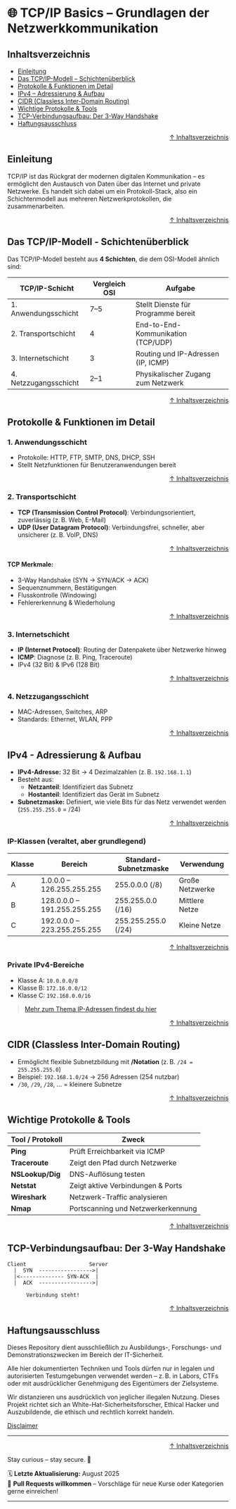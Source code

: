 # 🌐 TCP/IP Basics – Grundlagen der Netzwerkkommunikation



## Inhaltsverzeichnis
- [Einleitung](#einleitung)
- [Das TCP/IP-Modell – Schichtenüberblick](#das-tcpip-modell---schichtenüberblick)
- [Protokolle & Funktionen im Detail](#protokolle--funktionen-im-detail)
- [IPv4 – Adressierung & Aufbau](#ipv4---adressierung--aufbau)
- [CIDR (Classless Inter-Domain Routing)](#cidr-classless-inter-domain-routing)
- [Wichtige Protokolle & Tools](#wichtige-protokolle--tools)
- [TCP-Verbindungsaufbau: Der 3-Way Handshake](#tcp-verbindungsaufbau-der-3-way-handshake)
- [Haftungsausschluss](#haftungsausschluss)



<div align=right>

[↑ Inhaltsverzeichnis](#inhaltsverzeichnis)

</div>


## Einleitung

TCP/IP ist das Rückgrat der modernen digitalen Kommunikation – es ermöglicht den Austausch von Daten über das Internet und private Netzwerke. Es handelt sich dabei um ein Protokoll-Stack, also ein Schichtenmodell aus mehreren Netzwerkprotokollen, die zusammenarbeiten.


<div align=right>

[↑ Inhaltsverzeichnis](#inhaltsverzeichnis)

</div>


## Das TCP/IP-Modell - Schichtenüberblick

Das TCP/IP-Modell besteht aus **4 Schichten**, die dem OSI-Modell ähnlich sind:

| TCP/IP-Schicht       | Vergleich OSI | Aufgabe                                      |
|----------------------|---------------|----------------------------------------------|
| 1. Anwendungsschicht | 7–5           | Stellt Dienste für Programme bereit          |
| 2. Transportschicht  | 4             | End-to-End-Kommunikation (TCP/UDP)           |
| 3. Internetschicht   | 3             | Routing und IP-Adressen (IP, ICMP)           |
| 4. Netzzugangsschicht| 2–1           | Physikalischer Zugang zum Netzwerk           |



<div align=right>

[↑ Inhaltsverzeichnis](#inhaltsverzeichnis)

</div>

## Protokolle & Funktionen im Detail

### 1. Anwendungsschicht
- Protokolle: HTTP, FTP, SMTP, DNS, DHCP, SSH
- Stellt Netzfunktionen für Benutzeranwendungen bereit


<div align=right>

[↑ Inhaltsverzeichnis](#inhaltsverzeichnis)

</div>


### 2. Transportschicht
- **TCP (Transmission Control Protocol)**: Verbindungsorientiert, zuverlässig (z. B. Web, E-Mail)
- **UDP (User Datagram Protocol)**: Verbindungsfrei, schneller, aber unsicherer (z. B. VoIP, DNS)


<div align=right>

[↑ Inhaltsverzeichnis](#inhaltsverzeichnis)

</div>


#### TCP Merkmale:
- 3-Way Handshake (SYN → SYN/ACK → ACK)
- Sequenznummern, Bestätigungen
- Flusskontrolle (Windowing)
- Fehlererkennung & Wiederholung


<div align=right>

[↑ Inhaltsverzeichnis](#inhaltsverzeichnis)

</div>


### 3. Internetschicht
- **IP (Internet Protocol)**: Routing der Datenpakete über Netzwerke hinweg
- **ICMP**: Diagnose (z. B. Ping, Traceroute)
- IPv4 (32 Bit) & IPv6 (128 Bit)


<div align=right>

[↑ Inhaltsverzeichnis](#inhaltsverzeichnis)

</div>


### 4. Netzzugangsschicht
- MAC-Adressen, Switches, ARP
- Standards: Ethernet, WLAN, PPP



<div align=right>

[↑ Inhaltsverzeichnis](#inhaltsverzeichnis)

</div>

## IPv4 - Adressierung & Aufbau

- **IPv4-Adresse:** 32 Bit → 4 Dezimalzahlen (z. B. `192.168.1.1`)
- Besteht aus:
  - **Netzanteil**: Identifiziert das Subnetz
  - **Hostanteil**: Identifiziert das Gerät im Subnetz
- **Subnetzmaske:** Definiert, wie viele Bits für das Netz verwendet werden (`255.255.255.0` = /24)



<div align=right>

[↑ Inhaltsverzeichnis](#inhaltsverzeichnis)

</div>


### IP-Klassen (veraltet, aber grundlegend)
| Klasse | Bereich           | Standard-Subnetzmaske | Verwendung        |
|--------|-------------------|------------------------|--------------------|
| A      | 1.0.0.0 – 126.255.255.255 | 255.0.0.0 (/8)         | Große Netzwerke     |
| B      | 128.0.0.0 – 191.255.255.255 | 255.255.0.0 (/16)      | Mittlere Netze      |
| C      | 192.0.0.0 – 223.255.255.255 | 255.255.255.0 (/24)    | Kleine Netze        |

<div align=right>

[↑ Inhaltsverzeichnis](#inhaltsverzeichnis)

</div>


### Private IPv4-Bereiche
- Klasse A: `10.0.0.0/8`
- Klasse B: `172.16.0.0/12`
- Klasse C: `192.168.0.0/16`

> [Mehr zum Thema IP-Adressen findest du hier](/02-network-security/ip_adressen_basics.md)



<div align=right>

[↑ Inhaltsverzeichnis](#inhaltsverzeichnis)

</div>


## CIDR (Classless Inter-Domain Routing)

- Ermöglicht flexible Subnetzbildung mit **/Notation** (z. B. `/24 = 255.255.255.0`)
- Beispiel: `192.168.1.0/24` → 256 Adressen (254 nutzbar)
- `/30`, `/29`, `/28`, ... = kleinere Subnetze



<div align=right>

[↑ Inhaltsverzeichnis](#inhaltsverzeichnis)

</div>

## Wichtige Protokolle & Tools

| Tool / Protokoll | Zweck                              |
|------------------|-------------------------------------|
| **Ping**         | Prüft Erreichbarkeit via ICMP       |
| **Traceroute**   | Zeigt den Pfad durch Netzwerke      |
| **NSLookup/Dig** | DNS-Auflösung testen                |
| **Netstat**      | Zeigt aktive Verbindungen & Ports   |
| **Wireshark**    | Netzwerk-Traffic analysieren        |
| **Nmap**         | Portscanning und Netzwerkerkennung  |



<div align=right>

[↑ Inhaltsverzeichnis](#inhaltsverzeichnis)

</div>


## TCP-Verbindungsaufbau: Der 3-Way Handshake

```text
Client                    Server
  |  SYN  ----------------->|
  |<-------------- SYN-ACK  |
  |  ACK  ----------------->|
  
      Verbindung steht!
```


<div align=right>

[↑ Inhaltsverzeichnis](#inhaltsverzeichnis)

</div>


## Haftungsausschluss

Dieses Repository dient ausschließlich zu Ausbildungs-, Forschungs- und Demonstrationszwecken im Bereich der IT-Sicherheit.

Alle hier dokumentierten Techniken und Tools dürfen nur in legalen und autorisierten Testumgebungen verwendet werden – z. B. in Labors, CTFs oder mit ausdrücklicher Genehmigung des Eigentümers der Zielsysteme.

Wir distanzieren uns ausdrücklich von jeglicher illegalen Nutzung.
Dieses Projekt richtet sich an White-Hat-Sicherheitsforscher, Ethical Hacker und Auszubildende, die ethisch und rechtlich korrekt handeln.

[Disclaimer](/00-disclaimer/disclaimer.md)

--- 

<div align=right>

[↑ Inhaltsverzeichnis](#inhaltsverzeichnis)

</div>

Stay curious – stay secure. 🔐

🗓️ **Letzte Aktualisierung:** August 2025  
🤝 **Pull Requests willkommen** – Vorschläge für neue Kurse oder Kategorien gerne einreichen!

---